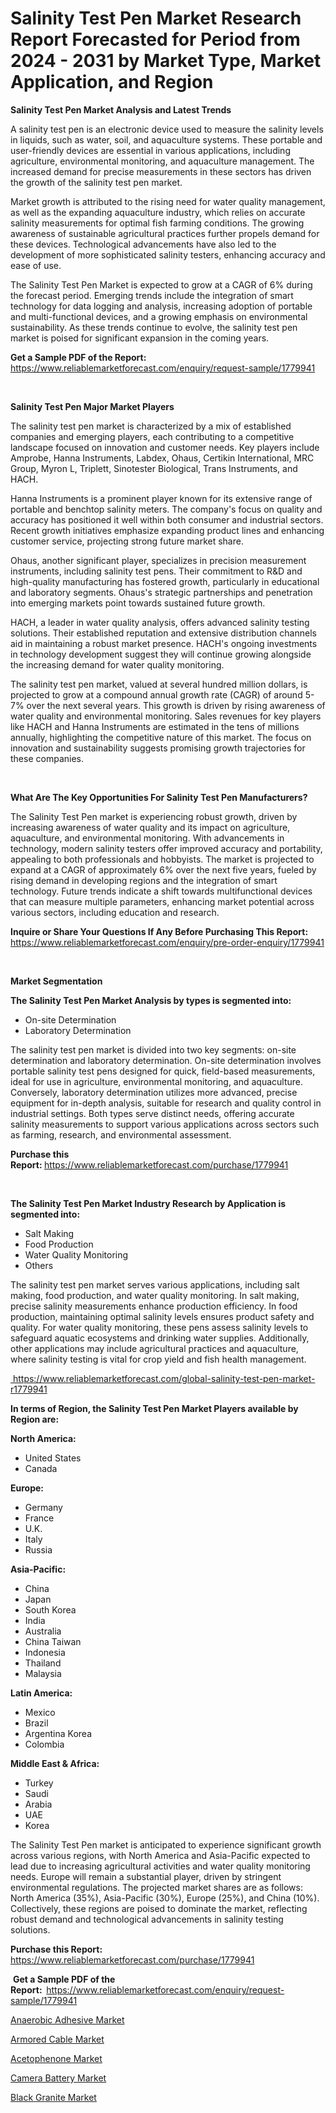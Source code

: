 <p><h1>Salinity Test Pen Market Research Report Forecasted for Period from 2024 -  2031 by Market Type, Market Application, and Region</h1></p><p><strong>Salinity Test Pen Market Analysis and Latest Trends</strong></p>
<p><p>A salinity test pen is an electronic device used to measure the salinity levels in liquids, such as water, soil, and aquaculture systems. These portable and user-friendly devices are essential in various applications, including agriculture, environmental monitoring, and aquaculture management. The increased demand for precise measurements in these sectors has driven the growth of the salinity test pen market.</p><p>Market growth is attributed to the rising need for water quality management, as well as the expanding aquaculture industry, which relies on accurate salinity measurements for optimal fish farming conditions. The growing awareness of sustainable agricultural practices further propels demand for these devices. Technological advancements have also led to the development of more sophisticated salinity testers, enhancing accuracy and ease of use.</p><p>The Salinity Test Pen Market is expected to grow at a CAGR of 6% during the forecast period. Emerging trends include the integration of smart technology for data logging and analysis, increasing adoption of portable and multi-functional devices, and a growing emphasis on environmental sustainability. As these trends continue to evolve, the salinity test pen market is poised for significant expansion in the coming years.</p></p>
<p><strong>Get a Sample PDF of the Report:&nbsp;</strong> <a href="https://www.reliablemarketforecast.com/enquiry/request-sample/1779941?utm_campaign=1108&utm_medium=2&utm_source=Github&utm_content=ia&utm_term=19122024&utm_id=salinity-test-pen">https://www.reliablemarketforecast.com/enquiry/request-sample/1779941</a></p>
<p>&nbsp;</p>
<p><strong>Salinity Test Pen Major Market Players</strong></p>
<p><p>The salinity test pen market is characterized by a mix of established companies and emerging players, each contributing to a competitive landscape focused on innovation and customer needs. Key players include Amprobe, Hanna Instruments, Labdex, Ohaus, Certikin International, MRC Group, Myron L, Triplett, Sinotester Biological, Trans Instruments, and HACH.</p><p>Hanna Instruments is a prominent player known for its extensive range of portable and benchtop salinity meters. The company's focus on quality and accuracy has positioned it well within both consumer and industrial sectors. Recent growth initiatives emphasize expanding product lines and enhancing customer service, projecting strong future market share.</p><p>Ohaus, another significant player, specializes in precision measurement instruments, including salinity test pens. Their commitment to R&D and high-quality manufacturing has fostered growth, particularly in educational and laboratory segments. Ohaus's strategic partnerships and penetration into emerging markets point towards sustained future growth.</p><p>HACH, a leader in water quality analysis, offers advanced salinity testing solutions. Their established reputation and extensive distribution channels aid in maintaining a robust market presence. HACH's ongoing investments in technology development suggest they will continue growing alongside the increasing demand for water quality monitoring.</p><p>The salinity test pen market, valued at several hundred million dollars, is projected to grow at a compound annual growth rate (CAGR) of around 5-7% over the next several years. This growth is driven by rising awareness of water quality and environmental monitoring. Sales revenues for key players like HACH and Hanna Instruments are estimated in the tens of millions annually, highlighting the competitive nature of this market. The focus on innovation and sustainability suggests promising growth trajectories for these companies.</p></p>
<p>&nbsp;</p>
<p><strong>What Are The Key Opportunities For Salinity Test Pen Manufacturers?</strong></p>
<p><p>The Salinity Test Pen market is experiencing robust growth, driven by increasing awareness of water quality and its impact on agriculture, aquaculture, and environmental monitoring. With advancements in technology, modern salinity testers offer improved accuracy and portability, appealing to both professionals and hobbyists. The market is projected to expand at a CAGR of approximately 6% over the next five years, fueled by rising demand in developing regions and the integration of smart technology. Future trends indicate a shift towards multifunctional devices that can measure multiple parameters, enhancing market potential across various sectors, including education and research.</p></p>
<p><strong>Inquire or Share Your Questions If Any Before Purchasing This Report:</strong> <a href="https://www.reliablemarketforecast.com/enquiry/pre-order-enquiry/1779941?utm_campaign=1108&utm_medium=2&utm_source=Github&utm_content=ia&utm_term=19122024&utm_id=salinity-test-pen">https://www.reliablemarketforecast.com/enquiry/pre-order-enquiry/1779941</a></p>
<p>&nbsp;</p>
<p><strong>Market Segmentation</strong></p>
<p><strong>The Salinity Test Pen Market Analysis by types is segmented into:</strong></p>
<p><ul><li>On-site Determination</li><li>Laboratory Determination</li></ul></p>
<p><p>The salinity test pen market is divided into two key segments: on-site determination and laboratory determination. On-site determination involves portable salinity test pens designed for quick, field-based measurements, ideal for use in agriculture, environmental monitoring, and aquaculture. Conversely, laboratory determination utilizes more advanced, precise equipment for in-depth analysis, suitable for research and quality control in industrial settings. Both types serve distinct needs, offering accurate salinity measurements to support various applications across sectors such as farming, research, and environmental assessment.</p></p>
<p><strong>Purchase this Report:&nbsp;</strong><a href="https://www.reliablemarketforecast.com/purchase/1779941?utm_campaign=1108&utm_medium=2&utm_source=Github&utm_content=ia&utm_term=19122024&utm_id=salinity-test-pen">https://www.reliablemarketforecast.com/purchase/1779941</a></p>
<p>&nbsp;</p>
<p><strong>The Salinity Test Pen Market Industry Research by Application is segmented into:</strong></p>
<p><ul><li>Salt Making</li><li>Food Production</li><li>Water Quality Monitoring</li><li>Others</li></ul></p>
<p><p>The salinity test pen market serves various applications, including salt making, food production, and water quality monitoring. In salt making, precise salinity measurements enhance production efficiency. In food production, maintaining optimal salinity levels ensures product safety and quality. For water quality monitoring, these pens assess salinity levels to safeguard aquatic ecosystems and drinking water supplies. Additionally, other applications may include agricultural practices and aquaculture, where salinity testing is vital for crop yield and fish health management.</p></p>
<p><a href="https://www.reliablemarketforecast.com/global-salinity-test-pen-market-r1779941?utm_campaign=1108&utm_medium=2&utm_source=Github&utm_content=ia&utm_term=19122024&utm_id=salinity-test-pen">&nbsp;https://www.reliablemarketforecast.com/global-salinity-test-pen-market-r1779941</a></p>
<p><strong>In terms of Region, the Salinity Test Pen Market Players available by Region are:</strong></p>
<p>
    <p> <strong> North America: </strong>
        <ul>
            <li>United States</li>
            <li>Canada</li>
        </ul>
        </p> 
    <p> <strong> Europe: </strong>
        <ul>
            <li>Germany</li>
            <li>France</li>
            <li>U.K.</li>
            <li>Italy</li>
            <li>Russia</li>
        </ul>
        </p> 
    <p> <strong> Asia-Pacific: </strong>
        <ul>
            <li>China</li>
            <li>Japan</li>
            <li>South Korea</li>
            <li>India</li>
            <li>Australia</li>
            <li>China Taiwan</li>
            <li>Indonesia</li>
            <li>Thailand</li>
            <li>Malaysia</li>
        </ul>
        </p> 
    <p> <strong> Latin America: </strong>
        <ul>
            <li>Mexico</li>
            <li>Brazil</li>
            <li>Argentina Korea</li>
            <li>Colombia</li>
        </ul>
        </p> 
    <p> <strong> Middle East & Africa: </strong>
        <ul>
            <li>Turkey</li>
            <li>Saudi</li>
            <li>Arabia</li>
            <li>UAE</li>
            <li>Korea</li>
        </ul>
    </p>
    </p>
<p><p>The Salinity Test Pen market is anticipated to experience significant growth across various regions, with North America and Asia-Pacific expected to lead due to increasing agricultural activities and water quality monitoring needs. Europe will remain a substantial player, driven by stringent environmental regulations. The projected market shares are as follows: North America (35%), Asia-Pacific (30%), Europe (25%), and China (10%). Collectively, these regions are poised to dominate the market, reflecting robust demand and technological advancements in salinity testing solutions.</p></p>
<p><strong>Purchase this Report: </strong><a href="https://www.reliablemarketforecast.com/purchase/1779941?utm_campaign=1108&utm_medium=2&utm_source=Github&utm_content=ia&utm_term=19122024&utm_id=salinity-test-pen">https://www.reliablemarketforecast.com/purchase/1779941</a></p>
<p>&nbsp;<strong>Get a Sample PDF of the Report:&nbsp;&nbsp;</strong><a href="https://www.reliablemarketforecast.com/enquiry/request-sample/1779941?utm_campaign=1108&utm_medium=2&utm_source=Github&utm_content=ia&utm_term=19122024&utm_id=salinity-test-pen">https://www.reliablemarketforecast.com/enquiry/request-sample/1779941</a></p>
<p><strong></strong></p>
<p><p><a href="https://www.linkedin.com/pulse/a-mkt-nova-vc8zf?utm_campaign=1108&utm_medium=2&utm_source=Github&utm_content=ia&utm_term=19122024&utm_id=salinity-test-pen">Anaerobic Adhesive Market</a></p><p><a href="https://www.linkedin.com/pulse/a-mkt-nova-vc8zf?utm_campaign=1108&utm_medium=2&utm_source=Github&utm_content=ia&utm_term=19122024&utm_id=salinity-test-pen">Armored Cable Market</a></p><p><a href="https://www.linkedin.com/pulse/a-mkt-nova-vc8zf?utm_campaign=1108&utm_medium=2&utm_source=Github&utm_content=ia&utm_term=19122024&utm_id=salinity-test-pen">Acetophenone Market</a></p><p><a href="https://www.linkedin.com/pulse/camera-battery-market-analysis-qualitative-quantitative-study-rww1f?utm_campaign=1108&utm_medium=2&utm_source=Github&utm_content=ia&utm_term=19122024&utm_id=salinity-test-pen">Camera Battery Market</a></p><p><a href="https://www.linkedin.com/pulse/black-granite-market-forecasts-trends-impact-analysis-byirc?utm_campaign=1108&utm_medium=2&utm_source=Github&utm_content=ia&utm_term=19122024&utm_id=salinity-test-pen">Black Granite Market</a></p></p>